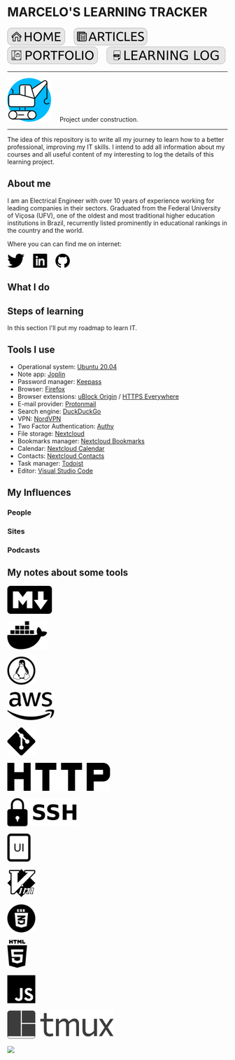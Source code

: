 # MARCELO'S LEARNING TRACKER

[![HOME](img/button_home.png)](https://github.com/mmmarceleza/My-Learning-Tracker#marcelos-learning-tracker) &nbsp; &nbsp; [![MY ARTICLES](img/button_article.png)](https://github.com/mmmarceleza/My-Learning-Tracker/blob/master/content/my-articles.md#my-articles) &nbsp; &nbsp; [![PORTFOLIO](img/button_portfolio.png)](https://github.com/mmmarceleza/My-Learning-Tracker/blob/master/content/portfolio.md#portfolio) &nbsp; &nbsp; [![LEARNING LOG](img/button_log.png)](https://github.com/mmmarceleza/My-Learning-Tracker/blob/master/content/learning-log.md#learning-log)

***

![Under Construction](img/under_construction.png)  &nbsp; &nbsp; Project under construction.

***

The idea of this repository is to write all my journey to learn how to a better professional, improving my IT skills. I intend to add all information about my courses and all useful content of my interesting to log the details of this learning project.

## About me

I am an Electrical Engineer with over 10 years of experience working for leading companies in their sectors. Graduated from the Federal University of Viçosa (UFV), one of the oldest and most traditional higher education institutions in Brazil, recurrently listed prominently in educational rankings in the country and the world.

Where you can can find me on internet:

[![Twitter](img/twitter.png)](https://twitter.com/mmmarceleza) &nbsp; &nbsp; [![Linkedin](img/linkedin.png)](https://www.linkedin.com/in/marcelomarquesmelo/) &nbsp; &nbsp; [![Github](img/github.png)](https://github.com/mmmarceleza)

## What I do


## Steps of learning

In this section I'll put my roadmap to learn IT.



## Tools I use

- Operational system: [Ubuntu 20.04](https://ubuntu.com/)
- Note app: [Joplin](https://joplinapp.org/)
- Password manager: [Keepass](https://keepass.info/)
- Browser: [Firefox](https://www.mozilla.org/)
- Browser extensions: [uBlock Origin](https://addons.mozilla.org/en-US/firefox/addon/ublock-origin/) / [HTTPS Everywhere](https://addons.mozilla.org/en-US/firefox/addon/https-everywhere/)
- E-mail provider: [Protonmail](https://protonmail.com/)
- Search engine: [DuckDuckGo](https://duckduckgo.com/)
- VPN: [NordVPN](https://nordvpn.com/)
- Two Factor Authentication: [Authy](https://authy.com/)
- File storage: [Nextcloud](https://nextcloud.com/)
- Bookmarks manager: [Nextcloud Bookmarks](https://apps.nextcloud.com/apps/bookmarks)
- Calendar: [Nextcloud Calendar](https://apps.nextcloud.com/apps/calendar)
- Contacts: [Nextcloud Contacts](https://apps.nextcloud.com/apps/contacts) 
- Task manager: [Todoist](https://todoist.com/)
- Editor: [Visual Studio Code](https://code.visualstudio.com/)

## My Influences

### People

### Sites

### Podcasts



## My notes about some tools

[![Markdown](img/markdown.png)](https://github.com/mmmarceleza/My-Learning-Tracker/blob/master/content/Markdown/Markdown.md#markdown) 

[![Docker](img/docker.png)](https://github.com/mmmarceleza/My-Learning-Tracker/blob/master/content/Docker/Docker.md#docker)

[![Linux](img/tux.png)](https://github.com/mmmarceleza/My-Learning-Tracker/blob/master/content/LPI_Essentials/LPI_Essentials.md#lpi-essentials)

[![AWS](img/aws.png)](https://github.com/mmmarceleza/My-Learning-Tracker/blob/master/content/AWS/AWS.md#aws)

[![Git](img/git.png)](https://github.com/mmmarceleza/My-Learning-Tracker/blob/master/content/Git/Git.md#git)

[![HTTP](img/http.png)](https://github.com/mmmarceleza/My-Learning-Tracker/blob/master/content/Http/http.md#http)

[![SSH](img/ssh.png)](https://github.com/mmmarceleza/My-Learning-Tracker/blob/master/content/SSH/ssh.md#ssh)

[![UI](img/ui.png)](https://github.com/mmmarceleza/My-Learning-Tracker/blob/master/content/UI/UI.md#ui)

[![VIM](img/vim.png)](https://github.com/mmmarceleza/My-Learning-Tracker/blob/master/content/Vim/Vim.md#vim)

[![CSS3](img/css3.png)](https://github.com/mmmarceleza/My-Learning-Tracker/blob/master/content/CSS/css.md#css)

[![HTML5](img/html5.png)](https://github.com/mmmarceleza/My-Learning-Tracker/blob/master/content/HTML/html.md#html)

[![JAVASCRIPT](img/js.png)](https://github.com/mmmarceleza/My-Learning-Tracker/blob/master/content/JavaScript/javascript.md#javascript)

[![TMUX](img/tmux.png)](https://github.com/mmmarceleza/My-Learning-Tracker/blob/master/content/Tmux/tmux.md#tmux)

[![](img/.png)]()